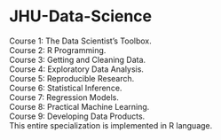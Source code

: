 # JHU-Data-Science
Course 1: The Data Scientist’s Toolbox. <br />
Course 2: R Programming. <br />
Course 3: Getting and Cleaning Data. <br />
Course 4: Exploratory Data Analysis. <br />
Course 5: Reproducible Research. <br />
Course 6: Statistical Inference. <br />
Course 7: Regression Models. <br />
Course 8: Practical Machine Learning. <br />
Course 9: Developing Data Products. <br />
This entire specialization is implemented in R language.
